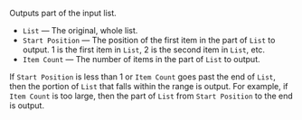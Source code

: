 Outputs part of the input list.

   - `List` — The original, whole list.
   - `Start Position` — The position of the first item in the part of `List` to output. 1 is the first item in `List`, 2 is the second item in `List`, etc.
   - `Item Count` — The number of items in the part of `List` to output.

If `Start Position` is less than 1 or `Item Count` goes past the end of `List`, then the portion of `List` that falls within the range is output. For example, if `Item Count` is too large, then the part of `List` from `Start Position` to the end is output.
